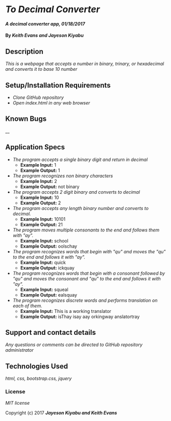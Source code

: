 # _To Decimal Converter_

#### _A decimal converter app, 01/18/2017_

#### By _**Keith Evans and Jayeson Kiyabu**_

## Description

_This is a webpage that accepts a number in binary, trinary, or hexadecimal and converts it to base 10 number_

## Setup/Installation Requirements

* _Clone GitHub repository_
* _Open index.html in any web browser_


## Known Bugs

__

## Application Specs
* _The program accepts a single binary digit and return in decimal_
  * **Example Input:** 1
  * **Example Output:** 1
* _The program recognizes non binary characters_
  * **Example Input:** 2
  * **Example Output:** not binary
* _The program accepts 2 digit binary and converts to decimal_
  * **Example Input:** 10
  * **Example Output:** 2
* _The program accepts any length binary number and converts to decimal._
  * **Example Input:** 10101
  * **Example Output:** 21
* _The program moves multiple consonants to the end and follows them with "ay"._
  * **Example Input:** school
  * **Example Output:** oolschay
* _The program recognizes words that begin with "qu" and moves the "qu" to the end and follows it with "ay"._
  * **Example Input:** quick
  * **Example Output:** ickquay
* _The program recognizes words that begin with a consonant followed by "qu" and moves the consonant and "qu" to the end and follows it with "ay"._
  * **Example Input:** squeal
  * **Example Output:** ealsquay
* _The program recognizes discrete words and performs translation on each of them._
  * **Example Input:** This is a working translator
  * **Example Output:** isThay isay aay orkingway anslatortray


## Support and contact details

_Any questions or comments can be directed to GitHub repository administrator_

## Technologies Used

_html, css, bootstrap.css, jquery_

### License

*MIT license*

Copyright (c) 2017 **_Jayeson Kiyabu and Keith Evans_**
